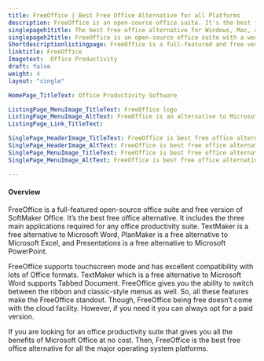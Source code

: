 ```yaml
---
title: FreeOffice | Best Free Office Alternative for all Platforms
description: FreeOffice is an open-source office suite. It's the best free office alternative for Windows, Mac, and Linux. Includes all major office productivity apps.
singlepageh1title: The best free office alternative for Windows, Mac, and Linux
singlepageh2title: FreeOffice is an open-source office suite with a word processor, a spreadsheet, and a presentation application. It's one of the best free office alternatives.
Shortdescriptionlistingpage: FreeOffice is a full-featured and free version of SoftMaker Office. It’s the best free office alternative. It includes the three main applications required for any office productivity suite.
linktitle: FreeOffice 
Imagetext:  Office Productivity
draft: false
weight: 4
layout: "single"

HomePage_TitleText: Office Productivity Software

ListingPage_MenuImage_TitleText: FreeOffice logo
ListingPage_MenuImage_AltText: FreeOffice is an alternative to Microsoft Office
ListingPage_Link_TitleText: 

SinglePage_HeaderImage_TitleText: FreeOffice is best free office alternative with word processing, spreadsheet and presentation software.
SinglePage_HeaderImage_AltText: FreeOffice is best free office alternative with word processing, spreadsheet and presentation software
SinglePage_MenuImage_TitleText: FreeOffice is best free office alternative 
SinglePage_MenuImage_AltText: FreeOffice is best free office alternative

---
```


#### **Overview**

<span style="font-weight: 400;">FreeOffice is a full-featured open-source office suite and free version of SoftMaker Office</span>. It’s the best free office alternative. It includes the three main applications required for any office productivity suite. TextMaker is a free alternative to Microsoft Word, PlanMaker is a free alternative to Microsoft Excel, and Presentations is a free alternative to Microsoft PowerPoint.

FreeOffice supports touchscreen mode and has excellent compatibility with lots of Office formats. TextMaker which is a free alternative to Microsoft Word supports Tabbed Document. FreeOffice gives you the ability to switch between the ribbon and classic-style menus as well. So, all these features make the FreeOffice standout. Though, FreeOffice being free doesn’t come with the cloud facility. However, if you need it you can always opt for a paid version.

If you are looking for an office productivity suite that gives you all the benefits of Microsoft Office at no cost. Then, FreeOffice is the best free office alternative for all the major operating system platforms.
